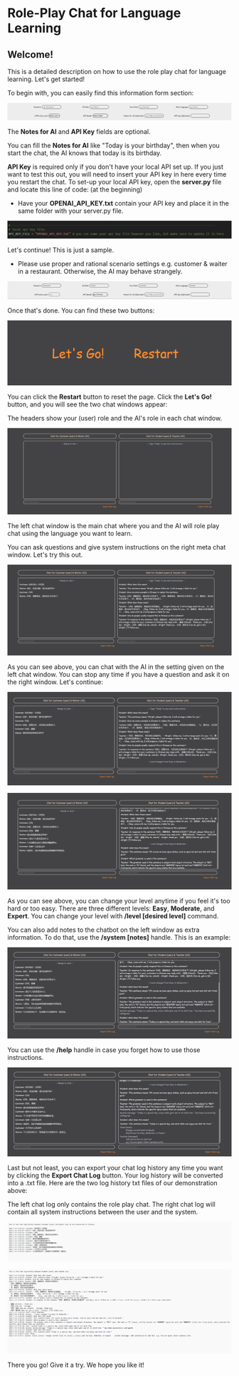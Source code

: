 # Role-Play Chat for Language Learning

## Welcome!

This is a detailed description on how to use the role play chat for language learning. Let's get started!

To begin with, you can easily find this information form section:

![info_form_empty](static/images/readme/info_form_empty.png)

The **Notes for AI** and **API Key** fields are optional.

You can fill the **Notes for AI** like "Today is your birthday", then when you start the chat, the AI knows that today is its birthday.

**API Key** is required only if you don't have your local API set up. If you just want to test this out, you will need to insert your API key in here every time you restart the chat. To set-up your local API key, open the **server.py** file and locate this line of code: (at the beginning)

- Have your **OPENAI_API_KEY.txt** contain your API key and place it in the same folder with your server.py file.

![api_setup_1](static/images/readme/api_setup_1.png)

Let's continue! This is just a sample.

- Please use proper and rational scenario settings e.g. customer & waiter in a restaurant. Otherwise, the AI may behave strangely.

![info_form_filled](static/images/readme/info_form_filled.png)

Once that's done. You can find these two buttons:

![header_button](static/images/readme/header_button.png)

You can click the **Restart** button to reset the page. Click the **Let's Go!** button, and you will see the two chat windows appear:

The headers show your (user) role and the AI's role in each chat window.

![chat_start](static/images/readme/chat_start.png)

The left chat window is the main chat where you and the AI will role play chat using the language you want to learn.

You can ask questions and give system instructions on the right meta chat window. Let's try this out.

![chat_1](static/images/readme/chat_1.png)

As you can see above, you can chat with the AI in the setting given on the left chat window. You can stop any time if you have a question and ask it on the right window. Let's continue:

![chat_2](static/images/readme/chat_2.png)

![chat_3](static/images/readme/chat_3.png)

As you can see above, you can change your level anytime if you feel it's too hard or too easy. There are three different levels: **Easy**, **Moderate**, and **Expert**. You can change your level with **/level [desired level]** command.

You can also add notes to the chatbot on the left window as extra information. To do that, use the **/system [notes]** handle. This is an example:

![chat_4](static/images/readme/chat_4.png)

You can use the **/help** handle in case you forget how to use those instructions.

![chat_5](static/images/readme/chat_5.png)

Last but not least, you can export your chat log history any time you want by clicking the **Export Chat Log** button. Your log history will be converted into a .txt file. Here are the two log history txt files of our demonstration above:

The left chat log only contains the role play chat. The right chat log will contain all system instructions between the user and the system.

![left_log_sample](static/images/readme/left_log_sample.png)

![right_log_sample](static/images/readme/right_log_sample.png)

There you go! Give it a try. We hope you like it!
